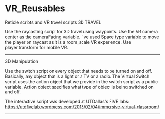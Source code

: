 

# VR_Reusables
Reticle scripts and VR travel scripts
3D TRAVEL

Use the raycasting script for 3D travel using waypoints. Use the VR camera center as the cameraFacing variable. I've used Space type variable
to move the player on raycast as it is a room_scale VR experience. Use player.transform for mobile VR. 

-------------------------------------------------------------------------------------------------------------------

3D Manipulation

Use the switch script on every object that needs to be turned on and off. Basically, any object that is a light or a TV or a radio. 
The Virtual Switch script uses the action object that we provide in the switch script as a public variable. Action object specifies
what type of object is being switched on and off. 

The interactive script was developed at UTDallas's FIVE labs: https://utdfivelab.wordpress.com/2013/02/04/immersive-virtual-classroom/




--------------------------------------------------------------------------------------------------------------------

